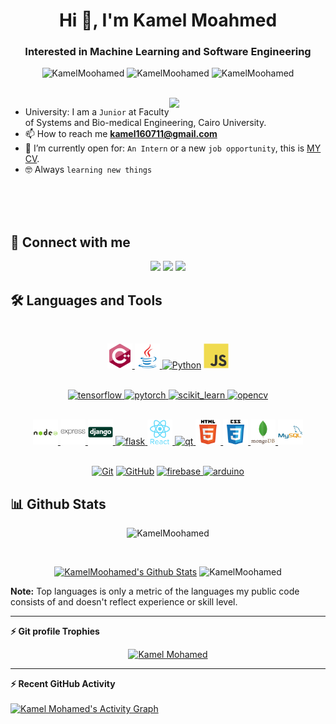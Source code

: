 <h1 align="center">Hi 👋, I'm Kamel Moahmed</h1>
<h3 align="center">Interested in Machine Learning and Software Engineering</h3>

<p align="center">
  <img
    src="https://komarev.com/ghpvc/?username=KamelMoohamed&label=Profile%20views&color=0e75b6&style=flat"
    alt="KamelMoohamed"
  />
  <img
    src="https://badges.pufler.dev/repos/KamelMoohamed"
    alt="KamelMoohamed"
  />
  <img
    src="https://img.shields.io/github/followers/KamelMoohamed?label=Followers"
    alt="KamelMoohamed"
  />
</p>
<br />
<img
  align="right"
  src="https://user-images.githubusercontent.com/63050133/156676671-d5b2e362-97d4-4404-9447-dd71ddfea82f.gif"
  width="250px"
/>

- University: I am a `Junior` at Faculty of Systems and Bio-medical Engineering,
Cairo University.
- 📫 How to reach me **kamel160711@gmail.com** 
- :thinking: I’m currently open for: `An Intern` or a new `job opportunity`, this is [MY
CV](https://drive.google.com/file/d/1gyj8OrO-bV61i9oPOrjLCvmvaLznl_Qm/view).
- :nerd_face: Always `learning new things`

<br />
<br />
<br />
<h2>📩 Connect with me</h3>
<p align="center">
  <a href="mailto:kamel160711@gmail.com" title="Gmail"
    ><img
      src="https://img.shields.io/badge/gmail-%23F05033.svg?style=for-the-badge&logo=gmail&logoColor=white"
  /></a>
  <a href="https://www.facebook.com/karimMohmaedZaghloul" title="Facebook"
    ><img
      src="https://img.shields.io/badge/Facebook-%231877F2.svg?style=for-the-badge&logo=Facebook&logoColor=white"
  /></a>
  <a href="https://www.linkedin.com/in/kamel-m-316649134/" title="LinkedIn"
    ><img
      src="https://img.shields.io/badge/linkedin-%230077B5.svg?style=for-the-badge&logo=linkedin&logoColor=white"
  /></a>
</p>

<h2>🛠 Languages and Tools</h2>
<br />
<p align="center">
  <a href="https://www.w3schools.com/cpp/" target="_blank" rel="noreferrer">
    <img
      src="https://raw.githubusercontent.com/devicons/devicon/master/icons/cplusplus/cplusplus-original.svg"
      alt="cplusplus"
      width="40"
      height="40"
    />
  </a>
  <a href="https://www.java.com" target="_blank" rel="noreferrer">
    <img
      src="https://raw.githubusercontent.com/devicons/devicon/master/icons/java/java-original.svg"
      alt="java"
      width="40"
      height="40"
    />
  </a>
  <a href="https://www.python.org/" title="Python"
    ><img
      src="https://img.shields.io/badge/python-3670A0?style=for-the-badge&logo=python&logoColor=ffdd54"
      alt="Python"
  /></a>
  <a
    href="https://developer.mozilla.org/en-US/docs/Web/JavaScript"
    target="_blank"
    rel="noreferrer"
  >
    <img
      src="https://raw.githubusercontent.com/devicons/devicon/master/icons/javascript/javascript-original.svg"
      alt="javascript"
      width="40"
      height="40"
    />
  </a>
</p>
<p align="center">
  <br />
  <a href="https://www.tensorflow.org" target="_blank" rel="noreferrer">
    <img
      src="https://www.vectorlogo.zone/logos/tensorflow/tensorflow-icon.svg"
      alt="tensorflow"
      width="40"
      height="40"
    />
  </a>
  <a href="https://pytorch.org/" target="_blank" rel="noreferrer">
    <img
      src="https://www.vectorlogo.zone/logos/pytorch/pytorch-icon.svg"
      alt="pytorch"
      width="40"
      height="40"
    />
  </a>
  <a href="https://scikit-learn.org/" target="_blank" rel="noreferrer">
    <img
      src="https://upload.wikimedia.org/wikipedia/commons/0/05/Scikit_learn_logo_small.svg"
      alt="scikit_learn"
      width="40"
      height="40"
    />
  </a>
  <a href="https://opencv.org/" target="_blank" rel="noreferrer">
    <img
      src="https://www.vectorlogo.zone/logos/opencv/opencv-icon.svg"
      alt="opencv"
      width="40"
      height="40"
    />
  </a>
</p>
<p align="center">
  <br />
  <a href="https://nodejs.org" target="_blank" rel="noreferrer">
    <img
      src="https://raw.githubusercontent.com/devicons/devicon/master/icons/nodejs/nodejs-original-wordmark.svg"
      alt="nodejs"
      width="40"
      height="40"
    />
  </a>
  <a href="https://expressjs.com" target="_blank" rel="noreferrer">
    <img
      src="https://raw.githubusercontent.com/devicons/devicon/master/icons/express/express-original-wordmark.svg"
      alt="express"
      width="40"
      height="40"
    />
  </a>
  <a href="https://www.djangoproject.com/" target="_blank" rel="noreferrer">
    <img
      src="https://raw.githubusercontent.com/devicons/devicon/master/icons/django/django-original.svg"
      alt="django"
      width="40"
      height="40"
    />
  </a>
  <a href="https://flask.palletsprojects.com/" target="_blank" rel="noreferrer">
    <img
      src="https://www.vectorlogo.zone/logos/pocoo_flask/pocoo_flask-icon.svg"
      alt="flask"
      width="40"
      height="40"
    />
  </a>
  <a href="https://reactjs.org/" target="_blank" rel="noreferrer">
    <img
      src="https://raw.githubusercontent.com/devicons/devicon/master/icons/react/react-original-wordmark.svg"
      alt="react"
      width="40"
      height="40"
    />
  </a>
  <a href="https://www.qt.io/" target="_blank" rel="noreferrer">
    <img
      src="https://upload.wikimedia.org/wikipedia/commons/0/0b/Qt_logo_2016.svg"
      alt="qt"
      width="40"
      height="40"
    />
  </a>
  <a href="https://www.w3.org/html/" target="_blank" rel="noreferrer">
    <img
      src="https://raw.githubusercontent.com/devicons/devicon/master/icons/html5/html5-original-wordmark.svg"
      alt="html5"
      width="40"
      height="40"
    />
  </a>
  <a href="https://www.w3schools.com/css/" target="_blank" rel="noreferrer">
    <img
      src="https://raw.githubusercontent.com/devicons/devicon/master/icons/css3/css3-original-wordmark.svg"
      alt="css3"
      width="40"
      height="40"
    />
  </a>
  <a href="https://www.mongodb.com/" target="_blank" rel="noreferrer">
    <img
      src="https://raw.githubusercontent.com/devicons/devicon/master/icons/mongodb/mongodb-original-wordmark.svg"
      alt="mongodb"
      width="40"
      height="40"
    />
  </a>
  <a href="https://www.mysql.com/" target="_blank" rel="noreferrer">
    <img
      src="https://raw.githubusercontent.com/devicons/devicon/master/icons/mysql/mysql-original-wordmark.svg"
      alt="mysql"
      width="40"
      height="40"
    />
  </a>
</p>
<p align="center">
  <br />
  <a href="https://git-scm.com/" title="Git"
    ><img
      src="https://img.shields.io/badge/git-%23F05033.svg?style=for-the-badge&logo=git&logoColor=white"
      alt="Git"
  /></a>
  <a href="https://github.com/" title="GitHub"
    ><img
      src="https://img.shields.io/badge/github-%23121011.svg?style=for-the-badge&logo=github&logoColor=white"
      alt="GitHub"
  /></a>
  <a href="https://firebase.google.com/" target="_blank" rel="noreferrer">
    <img
      src="https://www.vectorlogo.zone/logos/firebase/firebase-icon.svg"
      alt="firebase"
      width="40"
      height="40"
    />
  </a>
  <a href="https://www.arduino.cc/" target="_blank" rel="noreferrer">
    <img
      src="https://cdn.worldvectorlogo.com/logos/arduino-1.svg"
      alt="arduino"
      width="40"
      height="40"
    />
  </a>
</p>
<h2> 📊 Github Stats </h2>
<p align="center">
  <img
    src="https://github-readme-streak-stats.herokuapp.com/?user=KamelMoohamed&theme=tokyonight_duo"
    alt="KamelMoohamed"
  />
</p>
<br />
<p align="center">
  <a href="https://github.com/anuraghazra/github-readme-stats">
    <img
      alt="KamelMoohamed's Github Stats"
      src="https://github-readme-stats.vercel.app/api?username=KamelMoohamed&show_icons=true&count_private=true&locale=en&theme=tokyonight&layout=compact"
      height="230px"
  /></a>
  <img
    src="https://github-readme-stats.vercel.app/api/top-langs?username=KamelMoohamed&langs_count=10&show_icons=true&locale=en&theme=tokyonight"
    alt="KamelMoohamed"
    height="230px"
  />
  <br />

  <b>Note:</b> Top languages is only a metric of the languages my public code
  consists of and doesn't reflect experience or skill level.
</p>

----
<summary><b>⚡ Git profile Trophies</b></summary>

<p align="center">
  <a href="https://github.com/ryo-ma/github-profile-trophy"
    ><img
      src="https://github-profile-trophy.vercel.app/?username=KamelMoohamed&layout=compact&theme=algolia"
      alt="Kamel Mohamed"
  /></a>
</p>

----

<summary><b>⚡ Recent GitHub Activity</b></summary>
<br />
<a href="https://github.com/KamelMoohamed"
  ><img
    alt="Kamel Mohamed's Activity Graph"
    src="https://activity-graph.herokuapp.com/graph?username=KamelMoohamed&custom_title=Kamel%20Mohamed%27s%20Contribution%20Graph&theme=react-dark"
/></a>
<br />

<br />
